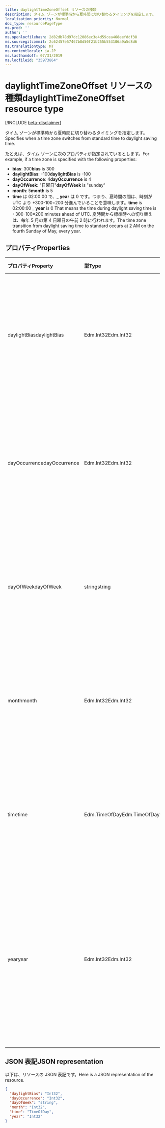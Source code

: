 ```yaml
---
title: daylightTimeZoneOffset リソースの種類
description: タイム ゾーンが標準時から夏時間に切り替わるタイミングを指定します。
localization_priority: Normal
doc_type: resourcePageType
ms.prod: ''
author: ''
ms.openlocfilehash: 2d82db78d97dc12086ec3e4d59cea468eefddf38
ms.sourcegitcommit: 2c62457e57467b8d50f21b255b553106a9a5d8d6
ms.translationtype: MT
ms.contentlocale: ja-JP
ms.lasthandoff: 07/31/2019
ms.locfileid: "35973864"
---
```

# <a name="daylighttimezoneoffset-resource-type"></a><span data-ttu-id="3d37b-103">daylightTimeZoneOffset リソースの種類</span><span class="sxs-lookup"><span data-stu-id="3d37b-103">daylightTimeZoneOffset resource type</span></span>

[!INCLUDE [beta-disclaimer](../../includes/beta-disclaimer.md)]

<span data-ttu-id="3d37b-104">タイム ゾーンが標準時から夏時間に切り替わるタイミングを指定します。</span><span class="sxs-lookup"><span data-stu-id="3d37b-104">Specifies when a time zone switches from standard time to daylight saving time.</span></span>

<span data-ttu-id="3d37b-105">たとえば、タイム ゾーンに次のプロパティが指定されているとします。</span><span class="sxs-lookup"><span data-stu-id="3d37b-105">For example, if a time zone is specified with the following properties:</span></span>

- <span data-ttu-id="3d37b-106">**bias**: 300</span><span class="sxs-lookup"><span data-stu-id="3d37b-106">**bias** is 300</span></span>
- <span data-ttu-id="3d37b-107">**daylightBias**: -100</span><span class="sxs-lookup"><span data-stu-id="3d37b-107">**daylightBias** is -100</span></span>
- <span data-ttu-id="3d37b-108">**dayOccurrence**: 4</span><span class="sxs-lookup"><span data-stu-id="3d37b-108">**dayOccurrence** is 4</span></span>
- <span data-ttu-id="3d37b-109">**dayOfWeek**: "日曜日"</span><span class="sxs-lookup"><span data-stu-id="3d37b-109">**dayOfWeek** is "sunday"</span></span>
- <span data-ttu-id="3d37b-110">**month**: 5</span><span class="sxs-lookup"><span data-stu-id="3d37b-110">**month** is 5</span></span>
- <span data-ttu-id="3d37b-111">**time** は 02:00:00 で、_ **year** は 0 です。つまり、夏時間の間は、時刻が UTC より +300-100=200 分進んでいることを意味します。</span><span class="sxs-lookup"><span data-stu-id="3d37b-111">**time** is 02:00:00 _ **year** is 0 That means the time during daylight saving time is +300-100=200 minutes ahead of UTC.</span></span> <span data-ttu-id="3d37b-112">夏時間から標準時への切り替えは、毎年 5 月の第 4 日曜日の午前 2 時に行われます。</span><span class="sxs-lookup"><span data-stu-id="3d37b-112">The time zone transition from daylight saving time to standard occurs at 2 AM on the fourth Sunday of May, every year.</span></span>


## <a name="properties"></a><span data-ttu-id="3d37b-113">プロパティ</span><span class="sxs-lookup"><span data-stu-id="3d37b-113">Properties</span></span>
| <span data-ttu-id="3d37b-114">プロパティ</span><span class="sxs-lookup"><span data-stu-id="3d37b-114">Property</span></span>     | <span data-ttu-id="3d37b-115">型</span><span class="sxs-lookup"><span data-stu-id="3d37b-115">Type</span></span>   |<span data-ttu-id="3d37b-116">説明</span><span class="sxs-lookup"><span data-stu-id="3d37b-116">Description</span></span>|
|:---------------|:--------|:----------|
| <span data-ttu-id="3d37b-117">daylightBias</span><span class="sxs-lookup"><span data-stu-id="3d37b-117">daylightBias</span></span> | <span data-ttu-id="3d37b-118">Edm.Int32</span><span class="sxs-lookup"><span data-stu-id="3d37b-118">Edm.Int32</span></span> | <span data-ttu-id="3d37b-119">夏時間の協定世界時 (UTC) からの時間オフセットです。</span><span class="sxs-lookup"><span data-stu-id="3d37b-119">The time offset from Coordinated Universal Time (UTC) for daylight saving time.</span></span> <span data-ttu-id="3d37b-120">この値は分単位です。</span><span class="sxs-lookup"><span data-stu-id="3d37b-120">This value is in minutes.</span></span>  |
| <span data-ttu-id="3d37b-121">dayOccurrence</span><span class="sxs-lookup"><span data-stu-id="3d37b-121">dayOccurrence</span></span> | <span data-ttu-id="3d37b-122">Edm.Int32</span><span class="sxs-lookup"><span data-stu-id="3d37b-122">Edm.Int32</span></span> | <span data-ttu-id="3d37b-123">標準時から夏時間への切り替えが月の何番目の曜日に行われるかを表します。</span><span class="sxs-lookup"><span data-stu-id="3d37b-123">Represents the nth occurrence of the day of week that the transition from standard time to daylight saving time occurs.</span></span> |
| <span data-ttu-id="3d37b-124">dayOfWeek</span><span class="sxs-lookup"><span data-stu-id="3d37b-124">dayOfWeek</span></span> | <span data-ttu-id="3d37b-125">string</span><span class="sxs-lookup"><span data-stu-id="3d37b-125">string</span></span> | <span data-ttu-id="3d37b-126">標準時から夏時間への切り替えが行われる曜日を表します。</span><span class="sxs-lookup"><span data-stu-id="3d37b-126">Represents the day of the week when the transition from standard time to daylight saving time occurs.</span></span> |
| <span data-ttu-id="3d37b-127">month</span><span class="sxs-lookup"><span data-stu-id="3d37b-127">month</span></span> | <span data-ttu-id="3d37b-128">Edm.Int32</span><span class="sxs-lookup"><span data-stu-id="3d37b-128">Edm.Int32</span></span> | <span data-ttu-id="3d37b-129">標準時から夏時間への切り替えが行われる月を表します。</span><span class="sxs-lookup"><span data-stu-id="3d37b-129">Represents the month of the year when the transition from standard time to daylight saving time occurs.</span></span> |
| <span data-ttu-id="3d37b-130">time</span><span class="sxs-lookup"><span data-stu-id="3d37b-130">time</span></span> | <span data-ttu-id="3d37b-131">Edm.TimeOfDay</span><span class="sxs-lookup"><span data-stu-id="3d37b-131">Edm.TimeOfDay</span></span> | <span data-ttu-id="3d37b-132">標準時から夏時間への切り替えが行われる時刻を表します。</span><span class="sxs-lookup"><span data-stu-id="3d37b-132">Represents the time of day when the transition from standard time to daylight saving time occurs.</span></span> |
| <span data-ttu-id="3d37b-133">year</span><span class="sxs-lookup"><span data-stu-id="3d37b-133">year</span></span> | <span data-ttu-id="3d37b-134">Edm.Int32</span><span class="sxs-lookup"><span data-stu-id="3d37b-134">Edm.Int32</span></span> | <span data-ttu-id="3d37b-135">標準時から夏時間への切り替えが年に何回行われるかを表します。</span><span class="sxs-lookup"><span data-stu-id="3d37b-135">Represents how frequently in terms of years the change from standard time to daylight saving time occurs.</span></span> <span data-ttu-id="3d37b-136">たとえば、値 0 は年に 1 回を意味します。</span><span class="sxs-lookup"><span data-stu-id="3d37b-136">For example, a value of 0 means every year.</span></span>|


## <a name="json-representation"></a><span data-ttu-id="3d37b-137">JSON 表記</span><span class="sxs-lookup"><span data-stu-id="3d37b-137">JSON representation</span></span>

<span data-ttu-id="3d37b-138">以下は、リソースの JSON 表記です。</span><span class="sxs-lookup"><span data-stu-id="3d37b-138">Here is a JSON representation of the resource.</span></span>

<!-- {
  "blockType": "resource",
  "optionalProperties": [

  ],
  "@odata.type": "microsoft.graph.daylightTimeZoneOffset"
}-->

```json
{
  "daylightBias": "Int32",
  "dayOccurrence": "Int32",
  "dayOfWeek": "string",
  "month": "Int32",
  "time": "TimeOfDay",
  "year": "Int32"
}

```

<!-- uuid: 8fcb5dbc-d5aa-4681-8e31-b001d5168d79
2015-10-25 14:57:30 UTC -->
<!--
{
  "type": "#page.annotation",
  "description": "daylightTimeZoneOffset resource",
  "keywords": "",
  "section": "documentation",
  "tocPath": "",
  "suppressions": []
}
-->

